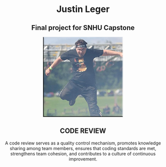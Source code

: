 <h1 align="center">Justin Leger</h1>
<h2 align="center">Final project for SNHU Capstone</h2>
<p align="center">
    <img width="256" src="self.png" alt="Picture of self">
</p>

<h2 align="center">CODE REVIEW</h2>
<p align="center">A code review serves as a quality control mechanism, promotes knowledge sharing among team members, ensures that coding standards are met, strengthens team cohesion, and contributes to a culture of continuous improvement.</p>
